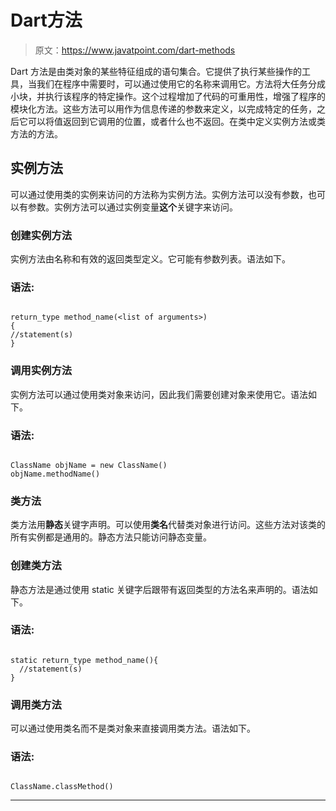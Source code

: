 # Dart方法

> 原文：<https://www.javatpoint.com/dart-methods>

Dart 方法是由类对象的某些特征组成的语句集合。它提供了执行某些操作的工具，当我们在程序中需要时，可以通过使用它的名称来调用它。方法将大任务分成小块，并执行该程序的特定操作。这个过程增加了代码的可重用性，增强了程序的模块化方法。这些方法可以用作为信息传递的参数来定义，以完成特定的任务，之后它可以将值返回到它调用的位置，或者什么也不返回。在类中定义实例方法或类方法的方法。

## 实例方法

可以通过使用类的实例来访问的方法称为实例方法。实例方法可以没有参数，也可以有参数。实例方法可以通过实例变量**这个**关键字来访问。

### 创建实例方法

实例方法由名称和有效的返回类型定义。它可能有参数列表。语法如下。

### 语法:

```

return_type method_name(<list of arguments>) 
{
//statement(s)
}

```

### 调用实例方法

实例方法可以通过使用类对象来访问，因此我们需要创建对象来使用它。语法如下。

### 语法:

```

ClassName objName = new ClassName()
objName.methodName()

```

### 类方法

类方法用**静态**关键字声明。可以使用**类名**代替类对象进行访问。这些方法对该类的所有实例都是通用的。静态方法只能访问静态变量。

### 创建类方法

静态方法是通过使用 static 关键字后跟带有返回类型的方法名来声明的。语法如下。

### 语法:

```

static return_type method_name(){
  //statement(s)
}

```

### 调用类方法

可以通过使用类名而不是类对象来直接调用类方法。语法如下。

### 语法:

```

ClassName.classMethod()

```

* * *